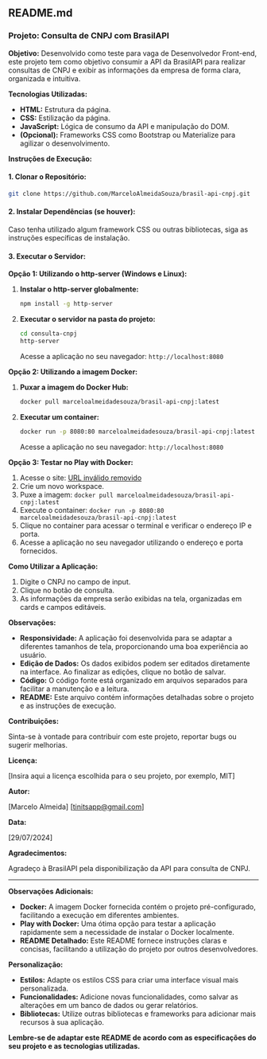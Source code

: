 ## **README.md**

### **Projeto: Consulta de CNPJ com BrasilAPI**

**Objetivo:** Desenvolvido como teste para vaga de Desenvolvedor Front-end, este projeto tem como objetivo consumir a API da BrasilAPI para realizar consultas de CNPJ e exibir as informações da empresa de forma clara, organizada e intuitiva.

**Tecnologias Utilizadas:**

* **HTML:** Estrutura da página.
* **CSS:** Estilização da página.
* **JavaScript:** Lógica de consumo da API e manipulação do DOM.
* **(Opcional):** Frameworks CSS como Bootstrap ou Materialize para agilizar o desenvolvimento.

**Instruções de Execução:**

#### **1. Clonar o Repositório:**

```bash
git clone https://github.com/MarceloAlmeidaSouza/brasil-api-cnpj.git
```

#### **2. Instalar Dependências (se houver):**

Caso tenha utilizado algum framework CSS ou outras bibliotecas, siga as instruções específicas de instalação.

#### **3. Executar o Servidor:**

**Opção 1: Utilizando o http-server (Windows e Linux):**

1. **Instalar o http-server globalmente:**

   ```bash
   npm install -g http-server
   ```

2. **Executar o servidor na pasta do projeto:**

   ```bash
   cd consulta-cnpj
   http-server
   ```

   Acesse a aplicação no seu navegador: `http://localhost:8080`

**Opção 2: Utilizando a imagem Docker:**

1. **Puxar a imagem do Docker Hub:**

   ```bash
   docker pull marceloalmeidadesouza/brasil-api-cnpj:latest
   ```

2. **Executar um container:**

   ```bash
   docker run -p 8080:80 marceloalmeidadesouza/brasil-api-cnpj:latest
   ```

   Acesse a aplicação no seu navegador: `http://localhost:8080`

**Opção 3: Testar no Play with Docker:**

1. Acesse o site: [URL inválido removido](https://labs.play-with-docker.com/)
2. Crie um novo workspace.
3. Puxe a imagem: `docker pull marceloalmeidadesouza/brasil-api-cnpj:latest`
4. Execute o container: `docker run -p 8080:80 marceloalmeidadesouza/brasil-api-cnpj:latest`
5. Clique no container para acessar o terminal e verificar o endereço IP e porta.
6. Acesse a aplicação no seu navegador utilizando o endereço e porta fornecidos.

**Como Utilizar a Aplicação:**

1. Digite o CNPJ no campo de input.
2. Clique no botão de consulta.
3. As informações da empresa serão exibidas na tela, organizadas em cards e campos editáveis.

**Observações:**

* **Responsividade:** A aplicação foi desenvolvida para se adaptar a diferentes tamanhos de tela, proporcionando uma boa experiência ao usuário.
* **Edição de Dados:** Os dados exibidos podem ser editados diretamente na interface. Ao finalizar as edições, clique no botão de salvar.
* **Código:** O código fonte está organizado em arquivos separados para facilitar a manutenção e a leitura.
* **README:** Este arquivo contém informações detalhadas sobre o projeto e as instruções de execução.

**Contribuições:**

Sinta-se à vontade para contribuir com este projeto, reportar bugs ou sugerir melhorias.

**Licença:**

[Insira aqui a licença escolhida para o seu projeto, por exemplo, MIT]

**Autor:**

[Marcelo Almeida]
[tinitsapp@gmail.com]

**Data:**

[29/07/2024]

**Agradecimentos:**

Agradeço à BrasilAPI pela disponibilização da API para consulta de CNPJ.

---

**Observações Adicionais:**

* **Docker:** A imagem Docker fornecida contém o projeto pré-configurado, facilitando a execução em diferentes ambientes.
* **Play with Docker:** Uma ótima opção para testar a aplicação rapidamente sem a necessidade de instalar o Docker localmente.
* **README Detalhado:** Este README fornece instruções claras e concisas, facilitando a utilização do projeto por outros desenvolvedores.

**Personalização:**

* **Estilos:** Adapte os estilos CSS para criar uma interface visual mais personalizada.
* **Funcionalidades:** Adicione novas funcionalidades, como salvar as alterações em um banco de dados ou gerar relatórios.
* **Bibliotecas:** Utilize outras bibliotecas e frameworks para adicionar mais recursos à sua aplicação.

**Lembre-se de adaptar este README de acordo com as especificações do seu projeto e as tecnologias utilizadas.**
